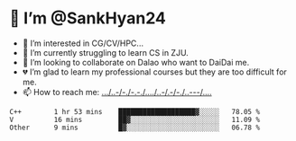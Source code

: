 # 👋 I’m @SankHyan24
- 👀 I’m interested in CG/CV/HPC...
- 🌱 I’m currently struggling to learn CS in ZJU.
- 💞️ I’m looking to collaborate on Dalao who want to DaiDai me.
- 💔 I’m glad to learn my professional courses but they are too difficult for me.
- 📫 How to reach me: [.../..-/-./-.-./..../..-/.-/-./..---/....](mailto:sunchuan24@gmail.com)

<!---
SankHyan24/SankHyan24 is a ✨ special ✨ repository because its `README.md` (this file) appears on your GitHub profile.
You can click the Preview link to take a look at your changes.
--->
<!--START_SECTION:waka-->

```text
C++        1 hr 53 mins    ███████████████████▓░░░░░   78.05 %
V          16 mins         ██▓░░░░░░░░░░░░░░░░░░░░░░   11.09 %
Other      9 mins          █▓░░░░░░░░░░░░░░░░░░░░░░░   06.78 %
```

<!--END_SECTION:waka-->
